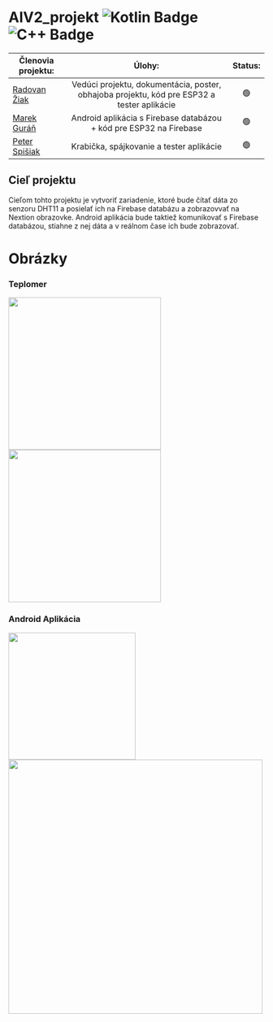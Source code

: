 # AIV2_projekt ![Kotlin Badge](https://img.shields.io/badge/-Kotlin-0095D5?logo=kotlin&logoColor=white) ![C++ Badge](https://img.shields.io/badge/-C++-00599C?logo=c%2B%2B&logoColor=white)

| Členovia projektu:              | Úlohy:                        | Status:                          |
| -----------------| :-------------------------------------:|:-----------------------------------:|
| [Radovan Žiak](https://github.com/RZpfku) | Vedúci projektu, dokumentácia, poster, obhajoba projektu, kód pre ESP32 a tester aplikácie | 🟢 |
| [Marek Guráň](https://github.com/marek-guran) | Android aplikácia s Firebase databázou + kód pre ESP32 na Firebase | 🟢 |
| [Peter Spišiak](https://github.com/PeterSpisiak) | Krabička, spájkovanie a tester aplikácie | 🟢 |

## Cieľ projektu
Cieľom tohto projektu je vytvoriť zariadenie, ktoré bude čítať dáta zo senzoru DHT11 a posielať ich na Firebase databázu a zobrazovvať na Nextion obrazovke. Android aplikácia bude taktiež komunikovať s Firebase databázou, stiahne z nej dáta a v reálnom čase ich bude zobrazovať.

# Obrázky
### Teplomer
<img src="https://github.com/RZpfku/AIV2_projekt/assets/26904790/d647699c-2859-40c5-9dbd-60ab783e8c50" width = "300px"> <img src="https://github.com/RZpfku/AIV2_projekt/assets/26904790/f8ca8e1d-e396-4856-b418-bb4cbfd29af0" width = "300px">

### Android Aplikácia
<img src="https://github.com/RZpfku/AIV2_projekt/assets/26904790/38a96d9f-eda4-42e5-b59b-9ba119bd4ddc" width = "250px"> <img src="https://github.com/RZpfku/AIV2_projekt/assets/26904790/f9c784e9-f7cd-4392-ae70-fa0b0338566e" width = "500px">
